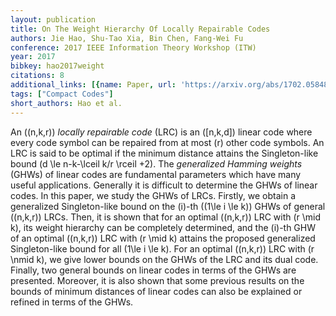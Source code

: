 ```yaml
---
layout: publication
title: On The Weight Hierarchy Of Locally Repairable Codes
authors: Jie Hao, Shu-Tao Xia, Bin Chen, Fang-Wei Fu
conference: 2017 IEEE Information Theory Workshop (ITW)
year: 2017
bibkey: hao2017weight
citations: 8
additional_links: [{name: Paper, url: 'https://arxiv.org/abs/1702.05848'}]
tags: ["Compact Codes"]
short_authors: Hao et al.
---
```

An \((n,k,r)\) *locally repairable code* (LRC) is an \([n,k,d]\) linear code
where every code symbol can be repaired from at most \(r\) other code symbols. An
LRC is said to be optimal if the minimum distance attains the Singleton-like
bound \(d \le n-k-\lceil k/r \rceil +2\). The *generalized Hamming weights*
(GHWs) of linear codes are fundamental parameters which have many useful
applications. Generally it is difficult to determine the GHWs of linear codes.
In this paper, we study the GHWs of LRCs. Firstly, we obtain a generalized
Singleton-like bound on the \(i\)-th \((1\le i \le k)\) GHWs of general \((n,k,r)\)
LRCs. Then, it is shown that for an optimal \((n,k,r)\) LRC with \(r \mid k\), its
weight hierarchy can be completely determined, and the \(i\)-th GHW of an optimal
\((n,k,r)\) LRC with \(r \mid k\) attains the proposed generalized Singleton-like
bound for all \(1\le i \le k\). For an optimal \((n,k,r)\) LRC with \(r \nmid k\), we
give lower bounds on the GHWs of the LRC and its dual code. Finally, two
general bounds on linear codes in terms of the GHWs are presented. Moreover, it
is also shown that some previous results on the bounds of minimum distances of
linear codes can also be explained or refined in terms of the GHWs.